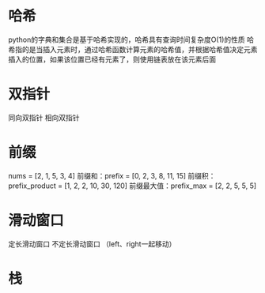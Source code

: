 # 哈希
python的字典和集合是基于哈希实现的，哈希具有查询时间复杂度O(1)的性质
哈希指的是当插入元素时，通过哈希函数计算元素的哈希值，并根据哈希值决定元素插入的位置，如果该位置已经有元素了，则使用链表放在该元素后面

# 双指针
同向双指针
相向双指针

# 前缀
nums = [2, 1, 5, 3, 4]
前缀和：prefix = [0, 2, 3, 8, 11, 15]
前缀积：prefix_product = [1, 2, 2, 10, 30, 120]
前缀最大值：prefix_max = [2, 2, 5, 5, 5]

# 滑动窗口
定长滑动窗口 
不定长滑动窗口 （left、right一起移动）

# 栈
